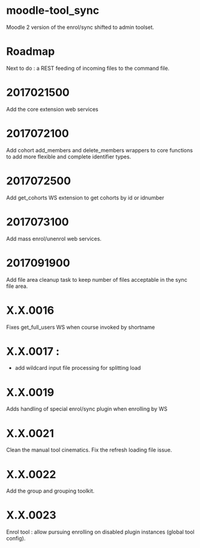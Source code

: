 moodle-tool_sync
================

Moodle 2 version of the enrol/sync shifted to admin toolset.

Roadmap
================

Next to do : a REST feeding of incoming files to the command
file.

2017021500
===================================

Add the core extension web services

2017072100
==================================

Add cohort add_members and delete_members wrappers to core functions
to add more flexible and complete identifier types.

2017072500
===================================

Add get_cohorts WS extension to get cohorts by id or idnumber

2017073100
===================================

Add mass enrol/unenrol web services.

2017091900
===================================

Add file area cleanup task to keep number of files acceptable in the sync file area.

X.X.0016
===================================
Fixes get_full_users WS when course invoked by shortname

X.X.0017 :
===================================
- add wildcard input file processing for splitting load

X.X.0019
===================================
Adds handling of special enrol/sync plugin when enrolling by WS

X.X.0021
===================================
Clean the manual tool cinematics. Fix the refresh loading file issue.

X.X.0022
===================================
Add the group and grouping toolkit.

X.X.0023
===================================
Enrol tool : allow pursuing enrolling on disabled plugin instances (global tool config).